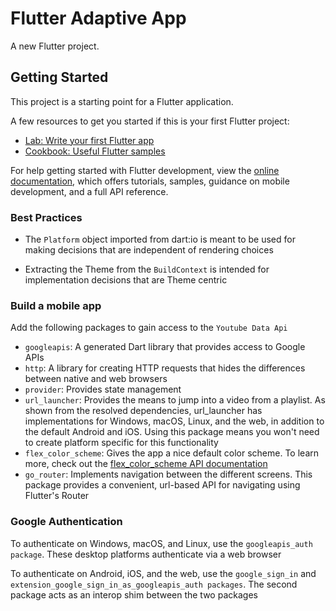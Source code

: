 # Flutter Adaptive App

A new Flutter project.

## Getting Started

This project is a starting point for a Flutter application.

A few resources to get you started if this is your first Flutter project:

- [Lab: Write your first Flutter app](https://docs.flutter.dev/get-started/codelab)
- [Cookbook: Useful Flutter samples](https://docs.flutter.dev/cookbook)

For help getting started with Flutter development, view the
[online documentation](https://docs.flutter.dev/), which offers tutorials,
samples, guidance on mobile development, and a full API reference.

### Best Practices

- The `Platform` object imported from dart:io is meant to be used for making decisions that are independent of rendering choices

- Extracting the Theme from the `BuildContext` is intended for implementation decisions that are Theme centric

### Build a mobile app

Add the following packages to gain access to the `Youtube Data Api`

- `googleapis`: A generated Dart library that provides access to Google APIs
- `http`: A library for creating HTTP requests that hides the differences between native and web browsers
- `provider`: Provides state management
- `url_launcher`: Provides the means to jump into a video from a playlist. As shown from the resolved dependencies, url_launcher has implementations for Windows, macOS, Linux, and the web, in addition to the default Android and iOS. Using this package means you won't need to create platform specific for this functionality
- `flex_color_scheme`: Gives the app a nice default color scheme. To learn more, check out the [flex_color_scheme API documentation](https://pub.dev/documentation/flex_color_scheme/latest/ 'read docs')
- `go_router`: Implements navigation between the different screens. This package provides a convenient, url-based API for navigating using Flutter's Router

### Google Authentication

To authenticate on Windows, macOS, and Linux, use the `googleapis_auth package`. These desktop platforms authenticate via a web browser

To authenticate on Android, iOS, and the web, use the `google_sign_in` and `extension_google_sign_in_as_googleapis_auth packages`. The second package acts as an interop shim between the two packages
